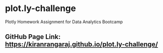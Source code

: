 # plot.ly-challenge
Plotly Homework Assignment for Data Analytics Bootcamp
## GitHub Page Link: https://kiranrangaraj.github.io/plot.ly-challenge/
